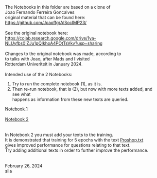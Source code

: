 The Notebooks in this folder are based on a clone of<br>
Joao Fernando Ferreira Goncalves<br>
original material that can be found here:<br>
https://github.com/Joaoffg/AISocIMP23/<br>
<br>
See the original notebook here:<br>
https://colab.research.google.com/drive/1ya-NLUyfbs0lZJu1pQIkhoA4POtTsVkv?usp=sharing<br>
<br>
Changes to the original notebook was made, according to<br>
to talks with Joao, after Mads and I visited<br>
Rotterdam Univeriteit in January 2024.<br>
<br>
Intended use of the 2 Notebooks:<br>
<ol>
  <li>Try to run the complete notebook (1), as it is.</li>
  <li>Then re-run notebook, that is (2), but now with more texts added, and see what<br>
  happens as information from these new texts are queried.</li>
</ol>
<a href="Transformers_train_your_own_language_model_01.ipynb">Notebook 1</a><br>
<br>
<a href="Transformers_train_your_own_language_model_02.ipynb">Notebook 2</a><br>
<br>
<br>In Notebook 2 you must add your texts to the training.<br>
It is demonstrated that training for 5 epochs with the text <a href="Proshop.txt">Proshop.txt</a><br>
gives improved performance for questions relating to that text.<br>
Try adding additional texts in order to further improve the performance.<br>
<br>
<br>
February 26, 2024<br>
sila<br>
